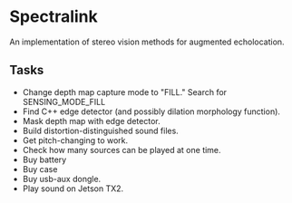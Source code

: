 # Spectralink
An implementation of stereo vision methods for augmented echolocation.

## Tasks

* Change depth map capture mode to "FILL." Search for SENSING_MODE_FILL
* Find C++ edge detector (and possibly dilation morphology function).
* Mask depth map with edge detector.
* Build distortion-distinguished sound files.
* Get pitch-changing to work.
* Check how many sources can be played at one time.
* Buy battery
* Buy case
* Buy usb-aux dongle.
* Play sound on Jetson TX2.
